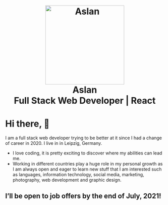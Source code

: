 <!--
**ArslanRama/ArslanRama** is a ✨ _special_ ✨ repository because its `README.md` (this file) appears on your GitHub profile.

Here are some ideas to get you started:

- 🔭 I’m currently working on ...
- 🌱 I’m currently learning ...
- 👯 I’m looking to collaborate on ...
- 🤔 I’m looking for help with ...
- 💬 Ask me about ...
- 📫 How to reach me: ...
- 😄 Pronouns: ...
- ⚡ Fun fact: ...
-->

<h1 align="center">
    <img alt="Aslan" src="https://images.unsplash.com/photo-1602265585142-6b221b9b2c24?ixid=MXwxMjA3fDB8MHxwaG90by1wYWdlfHx8fGVufDB8fHw%3D&ixlib=rb-1.2.1&auto=format&fit=crop&w=1525&q=80" height="250px" />
    <br>Aslan<br/>
    Full Stack Web Developer | React 
</h1>

# Hi there, :wave:
I am a full stack web developer trying to be better at it since I had a change of career in 2020. I live in in Leipzig, Germany. 
- I love coding, it is pretty exciting to discover where my abilities can lead me. 
- Working in different countries play a huge role in my personal growth as I am always open and eager to learn new stuff that I am interested such as languages, information technology, social media, marketing, photography, web development and graphic design. 
## I’ll be open to job offers by the end of  July, 2021!
